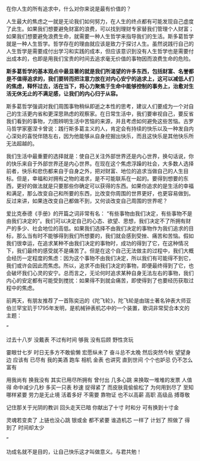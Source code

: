 在你人生的所有追求中，什么对你来说是最有价值的？

人生最大的焦虑之一就是无论我们如何努力，在人生的终点都有可能发现自己虚度了此生。如果我们想要避免财富的浪费，可以找到理财专家替我们管理个人财富；如果我们想要避免浪费生命，就需要一种人生哲学来指导我们的生活。斯多葛哲学就是一种人生哲学。哲学存在的理由就应该是致力于探讨人生。虽然说践行自己的人生哲学是需要成付出学习和实践的成本，但应该意识到没有人生哲学也是需要付出成本的，也即是用我们宝贵的时间去追求毫无价值的事物因而浪费生命的危险。

**斯多葛哲学的基本观点中最显著的就是我们所渴望的许多东西，包括财富、名誉都是不值得追求的，我们要转而把注意力放在对内心安宁的追求上，这可以减低人们的焦虑，释怀过去，活在当下，将心力聚焦于生命中能够控制的事务上，治愈对生活无休无止的不满足感，让我们的内心归于从容。**

斯多葛哲学强调对我们周围事物稍纵即逝之本性的思考，建议人们要成为一个对自己的生活更内省和更深思熟虑的观察家。在日常生活中，我们要审视自己，要反省我们看到的事物，力图辨明生活中苦恼的来源，并且考虑如何避免这些苦恼。古罗马哲学家塞涅卡曾说：践行斯多葛主义的人，肯定会有持续的快乐以及一种发自内心深处的喜悦伴随左右，因为他能够从自身挖掘出快乐，而且这快乐是其他快乐所无法超越的。

我们生活中最重要的选择就是：使自己关注外部世界还是内心世界，换句话说，你的快乐来自于外部世界还是内心世界。在现在这个焦虑浮躁的社会，大多数人选择前者，快乐和悲伤都来自于自身之外，把对财富、地位的追求当做自己的人生目标。但是，幸福和对拥有之物的渴求，是不可能联系在一起的。要得到想要的东西，更好的做法就是只要那些你确定可以获得的东西。如果你追求的是生活的幸福和满足，那么改变自己和所要的东西，比改变你周围的世界更好，也更容易做到。反过来讲，如果连改变自己都做不到，又何谈改变自己周围的世界呢？

爱比克泰德《手册》的开篇之词非常有名： “有些事物由我们决定，有些事物不是由我们决定的”。我们可以决定自己的心态、欲望、思想，我们决定不了所拥有财产的多少、社会地位的高低。如果我们选择不由我们决定的事物作为我们追求的目标，那么当有时不能够得到我们所想要的，我们就会感到受挫、痛苦和苦恼。假如我们很幸运，在追求某种不由我们决定的事物时，成功的得到了它，在这种情况下，我们最终的感受就不是痛苦了。但是在这个自己无法做主的过程中，我们大概会经历一定程度的焦虑：因为这个事物不由我们决定，所以我们有可能得不到它，我们或许会因此而焦虑。所以，追求不由我们决定的事物，即便最终得到了它，也会破坏我们心灵的安宁。总而言之，无论何时追求某种自身无法左右的事物，我们内心的安定都有可能受到搅扰：如果得不到就会痛苦，即使得到了也要经历获取过程中的焦虑。

前两天，有朋友推荐了一首陈奕迅的《陀飞轮》，陀飞轮是由瑞士著名钟表大师亚伯兰罕宝玑于1795年发明，是机械钟表机芯中的一个装置，歌词非常契合本文的主题：

“

过去十八岁 没戴表 不过有时间 够我 没有后顾 野性贪玩

霎眼廿七岁 时日无多方不敢偷懒 宏愿纵未了 奋斗总不太晚
然后突然今秋 望望身边 应该有 已尽有
我的美酒 跑车 相机 金表 也讲究
直到世间 个个也妒忌 仍不怎么富有

用我尚有 换我没有 其实已用尽所拥有
曾付出 几多心跳 来换取一堆堆的发票
人值得 命中减少几秒 多买一只表
秒速 捉得紧了 而皮肤竟偷偷松了
为何用到尽了 至知哪样紧要
劳力是无止境
活着多好 不需要 靠物证 也不以高薪 高职 高级品 搏尊敬

记住那关于光阴的教训
回头走天已暗
你献出了十寸 时和分 可有换到十寸金

灵魂若变卖了 上链也没心跳
银或金 都不紧要 谁造机芯 一样了
计划了 照做了 得到了 时间却太少

”

功成名就不是目的，让自己快乐这才叫做意义。与君共勉！